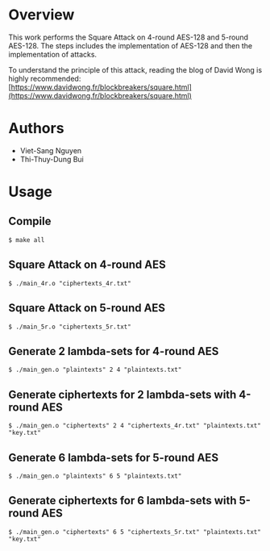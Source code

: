 # Overview
This work performs the Square Attack on 4-round AES-128 and 5-round AES-128. The steps includes the implementation of AES-128 and then the implementation of attacks.

To understand the principle of this attack, reading the blog of David Wong is highly recommended: [https://www.davidwong.fr/blockbreakers/square.html](https://www.davidwong.fr/blockbreakers/square.html)

# Authors
- Viet-Sang Nguyen
- Thi-Thuy-Dung Bui

# Usage

## Compile
```
$ make all
```

## Square Attack on 4-round AES
```
$ ./main_4r.o "ciphertexts_4r.txt"
```

## Square Attack on 5-round AES
```
$ ./main_5r.o "ciphertexts_5r.txt"
```

## Generate 2 lambda-sets for 4-round AES
```
$ ./main_gen.o "plaintexts" 2 4 "plaintexts.txt" 
```

## Generate ciphertexts for 2 lambda-sets with 4-round AES
```
$ ./main_gen.o "ciphertexts" 2 4 "ciphertexts_4r.txt" "plaintexts.txt" "key.txt"
```

## Generate 6 lambda-sets for 5-round AES
```
$ ./main_gen.o "plaintexts" 6 5 "plaintexts.txt" 
```

## Generate ciphertexts for 6 lambda-sets with 5-round AES
```
$ ./main_gen.o "ciphertexts" 6 5 "ciphertexts_5r.txt" "plaintexts.txt" "key.txt"
```
